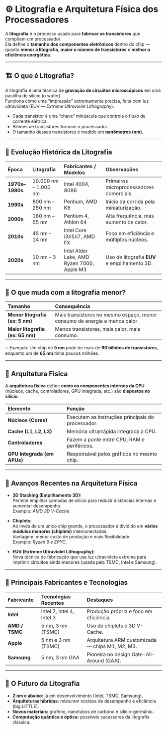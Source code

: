 # ⚙️ Litografia e Arquitetura Física dos Processadores

A **litografia** é o processo usado para **fabricar os transistores** que compõem um processador.  
Ela define o **tamanho dos componentes eletrônicos** dentro do chip — quanto **menor a litografia**, **maior o número de transistores** e **melhor a eficiência energética**.

---

## 🏗️ O que é Litografia?

A litografia é uma técnica de **gravação de circuitos microscópicos** em uma pastilha de silício (o wafer).  
Funciona como uma “impressão” extremamente precisa, feita com luz ultravioleta (EUV — *Extreme Ultraviolet Lithography*).  

- Cada transistor é uma “chave” minúscula que controla o fluxo de corrente elétrica.  
- Bilhões de transistores formam o processador.  
- O tamanho desses transistores é medido em **nanômetros (nm)**.

---

## 🧬 Evolução Histórica da Litografia

| Época | Litografia | Fabricantes / Modelos | Observações |
|:-------|:------------|:----------------------|:-------------|
| **1970s–1980s** | 10.000 nm – 1.000 nm | Intel 4004, 8086 | Primeiros microprocessadores comerciais. |
| **1990s** | 800 nm – 250 nm | Pentium, AMD K6 | Início da corrida pela miniaturização. |
| **2000s** | 180 nm – 65 nm | Pentium 4, Athlon 64 | Alta frequência, mas aumento de calor. |
| **2010s** | 45 nm – 14 nm | Intel Core i3/i5/i7, AMD FX | Foco em eficiência e múltiplos núcleos. |
| **2020s** | 10 nm – 3 nm | Intel Alder Lake, AMD Ryzen 7000, Apple M3 | Uso de litografia **EUV** e empilhamento 3D. |

---

## 🧩 O que muda com a litografia menor?

| Tamanho | Consequência |
|:----------|:---------------|
| **Menor litografia (ex: 5 nm)** | Mais transistores no mesmo espaço, menor consumo de energia e menos calor. |
| **Maior litografia (ex: 65 nm)** | Menos transistores, mais calor, mais consumo. |

💡 *Exemplo:* Um chip de **5 nm** pode ter mais de **60 bilhões de transistores**, enquanto um de **65 nm** tinha poucos milhões.

---

## 🧠 Arquitetura Física

A **arquitetura física** define **como os componentes internos da CPU** (núcleos, cache, controladores, GPU integrada, etc.) são **dispostos no silício**.

| Elemento | Função |
|:-----------|:--------|
| **Núcleos (Cores)** | Executam as instruções principais do processador. |
| **Cache (L1, L2, L3)** | Memória ultrarrápida integrada à CPU. |
| **Controladores** | Fazem a ponte entre CPU, RAM e periféricos. |
| **GPU Integrada (em APUs)** | Responsável pelos gráficos no mesmo chip. |

---

## 🧱 Avanços Recentes na Arquitetura Física

- **3D Stacking (Empilhamento 3D):**  
  Permite empilhar camadas de silício para reduzir distâncias internas e aumentar desempenho.  
  Exemplo: *AMD 3D V-Cache*.

- **Chiplets:**  
  Ao invés de um único chip grande, o processador é dividido em **vários módulos menores (chiplets)** interconectados.  
  Vantagem: menor custo de produção e mais flexibilidade.  
  Exemplo: *Ryzen 9 e EPYC*.

- **EUV (Extreme Ultraviolet Lithography):**  
  Nova técnica de fabricação que usa luz ultravioleta extrema para imprimir circuitos ainda menores (usada pela TSMC, Intel e Samsung).

---

## 🧩 Principais Fabricantes e Tecnologias

| Fabricante | Tecnologias Recentes | Destaques |
|:-------------|:--------------------|:-----------|
| **Intel** | Intel 7, Intel 4, Intel 3 | Produção própria e foco em eficiência. |
| **AMD / TSMC** | 5 nm, 3 nm (TSMC) | Uso de chiplets e 3D V-Cache. |
| **Apple** | 5 nm e 3 nm (TSMC) | Arquitetura ARM customizada — chips M1, M2, M3. |
| **Samsung** | 5 nm, 3 nm GAA | Pioneira no design Gate-All-Around (GAA). |


---

## 🔮 O Futuro da Litografia

- **2 nm e abaixo:** já em desenvolvimento (Intel, TSMC, Samsung).  
- **Arquiteturas híbridas:** misturam núcleos de desempenho e eficiência (big.LITTLE).  
- **Novos materiais:** grafeno, nanotubos de carbono e silício-germânio.  
- **Computação quântica e óptica:** possíveis sucessores da litografia clássica.


